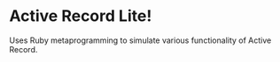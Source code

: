 # Active Record Lite!

Uses Ruby metaprogramming to simulate various functionality of Active Record.
